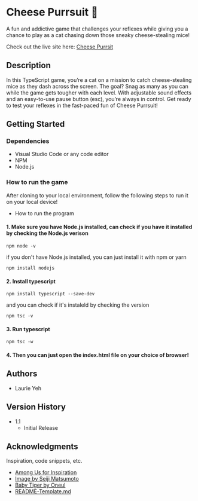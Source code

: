 # Cheese Purrsuit 🧀

A fun and addictive game that challenges your reflexes while giving you a chance to play as a cat chasing down those sneaky cheese-stealing mice!

Check out the live site here: [Cheese Purrsit](https://laurieyeh.com/cheese-purrsuit/)

## Description

In this TypeScript game, you’re a cat on a mission to catch cheese-stealing mice as they dash across the screen. The goal? Snag as many as you can while the game gets tougher with each level. With adjustable sound effects and an easy-to-use pause button (esc), you’re always in control. Get ready to test your reflexes in the fast-paced fun of Cheese Purrsuit!

## Getting Started

### Dependencies

* Visual Studio Code or any code editor
* NPM 
* Node.js

### How to run the game

After cloning to your local environment, follow the following steps to run it on your local device! 

* How to run the program
#### 1. Make sure you have Node.js installed, can check if you have it installed by checking the Node.js verison 
```
npm node -v
```
if you don't have Node.js installed, you can just install it with npm or yarn 
```
npm install nodejs
```

#### 2. Install typescript 
```
npm install typescript --save-dev
```
and you can check if it's instaleld by checking the version 
```
npm tsc -v
```

#### 3. Run typescript 
```
npm tsc -w
```

#### 4. Then you can just open the index.html file on your choice of browser! 


## Authors

* Laurie Yeh


## Version History

* 1.1
    * Initial Release

## Acknowledgments

Inspiration, code snippets, etc.
* [Among Us for Inspiration](https://amongusplay.online/)
* [Image by Seiji Matsumoto](https://www.instagram.com/seijimatsumoto_arts/?hl=en)
* [Baby Tiger by Oneul](https://open.spotify.com/artist/1GyZrzRokZjnId7H79OWwy?si=cTOvdwQFTMOBD28J1Zxfvw)
* [README-Template.md](https://gist.github.com/DomPizzie/7a5ff55ffa9081f2de27c315f5018afc)
